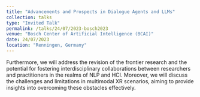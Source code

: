 ```yaml
---
title: "Advancements and Prospects in Dialogue Agents and LLMs"
collection: talks
type: "Invited Talk"
permalink: /talks/24/07/2023-bosch2023
venue: "Bosch Center of Artificial Intelligence (BCAI)"
date: 24/07/2023
location: "Renningen, Germany"
---
```


Furthermore, we will address the revision of the frontier research and the potential for fostering interdisciplinary collaborations between researchers and practitioners in the realms of NLP and HCI. Moreover, we will discuss the challenges and limitations in multimodal XR scenarios, aiming to provide insights into overcoming these obstacles effectively.
